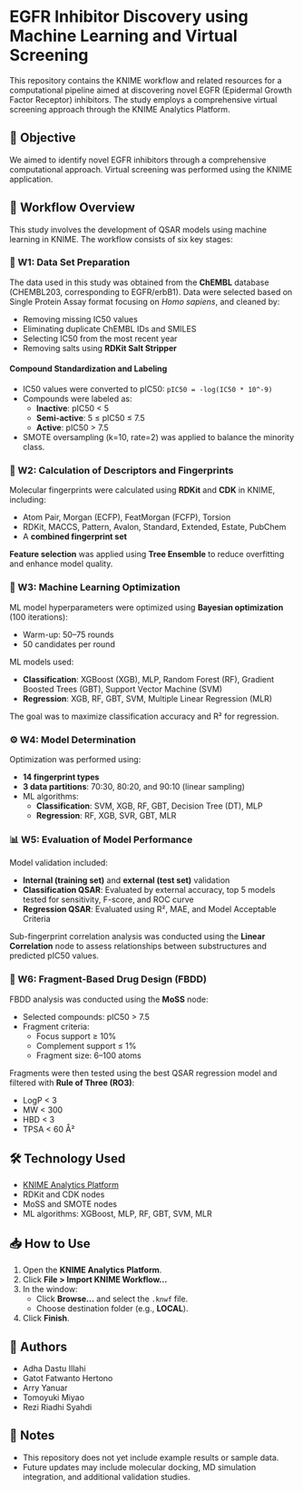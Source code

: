 # EGFR Inhibitor Discovery using Machine Learning and Virtual Screening

This repository contains the KNIME workflow and related resources for a computational pipeline aimed at discovering novel EGFR (Epidermal Growth Factor Receptor) inhibitors. The study employs a comprehensive virtual screening approach through the KNIME Analytics Platform.

## 🧪 Objective

We aimed to identify novel EGFR inhibitors through a comprehensive computational approach. Virtual screening was performed using the KNIME application.

## 🚀 Workflow Overview

This study involves the development of QSAR models using machine learning in KNIME. The workflow consists of six key stages:

### 🧷 W1: Data Set Preparation

The data used in this study was obtained from the **ChEMBL** database (CHEMBL203, corresponding to EGFR/erbB1). Data were selected based on Single Protein Assay format focusing on *Homo sapiens*, and cleaned by:
- Removing missing IC50 values
- Eliminating duplicate ChEMBL IDs and SMILES
- Selecting IC50 from the most recent year
- Removing salts using **RDKit Salt Stripper**

#### Compound Standardization and Labeling
- IC50 values were converted to pIC50: `pIC50 = -log(IC50 * 10^-9)`
- Compounds were labeled as:
  - **Inactive**: pIC50 < 5
  - **Semi-active**: 5 ≤ pIC50 ≤ 7.5
  - **Active**: pIC50 > 7.5
- SMOTE oversampling (k=10, rate=2) was applied to balance the minority class.

### 🧬 W2: Calculation of Descriptors and Fingerprints

Molecular fingerprints were calculated using **RDKit** and **CDK** in KNIME, including:
- Atom Pair, Morgan (ECFP), FeatMorgan (FCFP), Torsion
- RDKit, MACCS, Pattern, Avalon, Standard, Extended, Estate, PubChem
- A **combined fingerprint set**

**Feature selection** was applied using **Tree Ensemble** to reduce overfitting and enhance model quality.

### 🤖 W3: Machine Learning Optimization

ML model hyperparameters were optimized using **Bayesian optimization** (100 iterations):
- Warm-up: 50–75 rounds
- 50 candidates per round

ML models used:
- **Classification**: XGBoost (XGB), MLP, Random Forest (RF), Gradient Boosted Trees (GBT), Support Vector Machine (SVM)
- **Regression**: XGB, RF, GBT, SVM, Multiple Linear Regression (MLR)

The goal was to maximize classification accuracy and R² for regression.

### ⚙️ W4: Model Determination

Optimization was performed using:
- **14 fingerprint types**
- **3 data partitions**: 70:30, 80:20, and 90:10 (linear sampling)
- ML algorithms:
  - **Classification**: SVM, XGB, RF, GBT, Decision Tree (DT), MLP
  - **Regression**: RF, XGB, SVR, GBT, MLR

### 📊 W5: Evaluation of Model Performance

Model validation included:
- **Internal (training set)** and **external (test set)** validation
- **Classification QSAR**: Evaluated by external accuracy, top 5 models tested for sensitivity, F-score, and ROC curve
- **Regression QSAR**: Evaluated using R², MAE, and Model Acceptable Criteria

Sub-fingerprint correlation analysis was conducted using the **Linear Correlation** node to assess relationships between substructures and predicted pIC50 values.

### 🧩 W6: Fragment-Based Drug Design (FBDD)

FBDD analysis was conducted using the **MoSS** node:
- Selected compounds: pIC50 > 7.5
- Fragment criteria:
  - Focus support ≥ 10%
  - Complement support ≤ 1%
  - Fragment size: 6–100 atoms

Fragments were then tested using the best QSAR regression model and filtered with **Rule of Three (RO3)**:
- LogP < 3
- MW < 300
- HBD < 3
- TPSA < 60 Å²

## 🛠️ Technology Used

- [KNIME Analytics Platform](https://www.knime.com/)
- RDKit and CDK nodes
- MoSS and SMOTE nodes
- ML algorithms: XGBoost, MLP, RF, GBT, SVM, MLR

## 📥 How to Use

1. Open the **KNIME Analytics Platform**.
2. Click **File > Import KNIME Workflow...**
3. In the window:
   - Click **Browse...** and select the `.knwf` file.
   - Choose destination folder (e.g., **LOCAL**).
4. Click **Finish**.

## 👥 Authors

- Adha Dastu Illahi  
- Gatot Fatwanto Hertono  
- Arry Yanuar  
- Tomoyuki Miyao  
- Rezi Riadhi Syahdi

## 📌 Notes

- This repository does not yet include example results or sample data.
- Future updates may include molecular docking, MD simulation integration, and additional validation studies.
